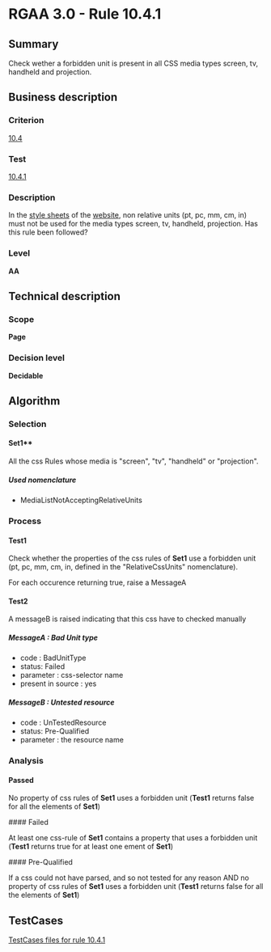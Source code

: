 # RGAA 3.0 -  Rule 10.4.1

## Summary

Check wether a forbidden unit is present in all CSS media types screen,
tv, handheld and projection.

## Business description

### Criterion

[10.4](http://asqatasun.github.io/RGAA--3.0--EN/RGAA3.0_Criteria_English_version_v1.html#crit-10-4)

### Test

[10.4.1](http://asqatasun.github.io/RGAA--3.0--EN/RGAA3.0_Criteria_English_version_v1.html#test-10-4-1)

### Description
In the <a href="http://asqatasun.github.io/RGAA--3.0--EN/RGAA3.0_Glossary_English_version_v1.html#mFeuilleStyle">style
  sheets</a> of the <a href="http://asqatasun.github.io/RGAA--3.0--EN/RGAA3.0_Glossary_English_version_v1.html#mSiteWeb">website</a>,
    non relative units (pt, pc, mm, cm, in) must not be used
    for the media types screen, tv, handheld, projection.
    Has this rule been followed? 


### Level

**AA**

## Technical description

### Scope

**Page**

### Decision level

**Decidable**

## Algorithm

### Selection

#### Set1**

All the css Rules whose media is "screen", "tv", "handheld" or "projection".

##### Used nomenclature

-   MediaListNotAcceptingRelativeUnits

### Process

#### Test1

Check whether the properties of the css rules of **Set1** use a forbidden
unit (pt, pc, mm, cm, in, defined in the "RelativeCssUnits" nomenclature).

For each occurence returning true, raise a MessageA

#### Test2
A messageB is raised indicating that this css have to checked manually

##### MessageA : Bad Unit type

-   code : BadUnitType
-   status: Failed
-   parameter : css-selector name
-   present in source : yes

##### MessageB : Untested resource

-   code : UnTestedResource
-   status: Pre-Qualified
-   parameter : the resource name

### Analysis

#### Passed

No property of css rules of **Set1** uses a forbidden unit (**Test1** returns false for all the elements of **Set1**)

#### Failed

At least one css-rule of **Set1** contains a property that uses a forbidden unit (**Test1** returns true for at least one ement of **Set1**)

#### Pre-Qualified

If a css could not have parsed, and so not tested for any reason AND no
property of css rules of **Set1** uses a forbidden unit (**Test1** returns false
for all the elements of **Set1**)



##  TestCases 

[TestCases files for rule 10.4.1](https://github.com/Asqatasun/Asqatasun/tree/master/rules/rules-rgaa3.0/src/test/resources/testcases/rgaa30/Rgaa30Rule100401/) 


